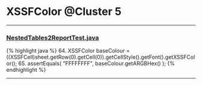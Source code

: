 # XSSFColor @Cluster 5

***

### [NestedTables2ReportTest.java](https://searchcode.com/codesearch/view/126772640/)
{% highlight java %}
64. XSSFColor baseColour = ((XSSFCell)sheet.getRow(0).getCell(0)).getCellStyle().getFont().getXSSFColor();
65. assertEquals( "FFFFFFFF", baseColour.getARGBHex() );
{% endhighlight %}

***

